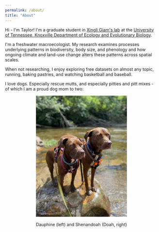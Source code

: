 ```yaml
---
permalink: /about/
title: "About"
---
```


Hi - I'm Taylor! I'm a graduate student in [Xingli Giam's lab](https://giamlab.com) at the [University of Tennessee, Knoxville Department of Ecology and Evolutionary Biology](https://eeb.utk.edu).

I'm a freshwater macroecologist. My research examines processes underlying patterns in biodiversity, body size, and phenology and how ongoing climate and land-use change alters these patterns across spatial scales.

When not researching, I enjoy exploring free datasets on almost any topic, running, baking pastries, and watching basketball and baseball.

I love dogs. Especially rescue mutts, and especially pitties and pitt mixes - of which I am a proud dog mom to two:

<p align="center">
  <img src="/assets/images/dogs.jpg" alt="doggos" width="300"/>
</p>
<p align="center">
  Dauphine (left) and Shenandoah (Doah, right)
</p>
